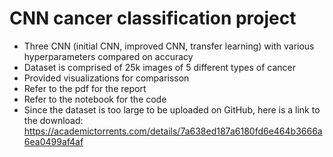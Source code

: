 # CNN cancer classification project 
- Three CNN (initial CNN, improved CNN, transfer learning) with various hyperparameters compared on accuracy
- Dataset is comprised of 25k images of 5 different types of cancer
- Provided visualizations for comparisson
- Refer to the pdf for the report
- Refer to the notebook for the code 
- Since the dataset is too large to be uploaded on GitHub, here is a link to the download:
  https://academictorrents.com/details/7a638ed187a6180fd6e464b3666a6ea0499af4af
